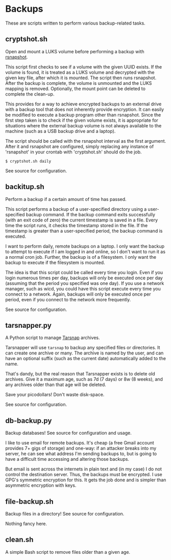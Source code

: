 Backups
=======

These are scripts written to perform various backup-related tasks.


cryptshot.sh
------------

Open and mount a LUKS volume before performing a backup with
[rsnapshot](http://rsnapshot.org/).

This script first checks to see if a volume with the given UUID exists.
If the volume is found, it is treated as a LUKS volume and decrypted with
the given key file, after which it is mounted. The script then runs
rsnapshot. After the backup is complete, the volume is unmounted and the
LUKS mapping is removed. Optionally, the mount point can be deleted to
complete the clean-up.

This provides for a way to achieve encrypted backups to an external drive
with a backup tool that does not inherently provide encryption. It can
easily be modified to execute a backup program other than rsnapshot. Since
the first step taken is to check if the given volume exists, it is
appropriate for situations where the external backup volume is not always
available to the machine (such as a USB backup drive and a laptop).

The script should be called with the rsnapshot interval as the first
argument. After it and rsnapshot are configured, simply replacing any
instance of 'rsnapshot' in your crontab with 'cryptshot.sh' should do the
job.

    $ cryptshot.sh daily

See source for configuration.


backitup.sh
-----------

Perform a backup if a certain amount of time has passed.

This script performs a backup of a user-specified directory using a
user-specified backup command. If the backup command exits successfully (with
an exit code of zero) the current timestamp is saved in a file. Every time
the script runs, it checks the timestamp stored in the file. If the timestamp
is greater than a user-specified period, the backup command is executed.

I want to perform daily, remote backups on a laptop. I only want the backup
to attempt to execute if I am logged in and online, so I don't want to run it
as a normal cron job. Further, the backup is of a filesystem. I only want the
backup to execute if the filesystem is mounted.

The idea is that this script could be called every time you login. Even if
you login numerous times per day, backups will only be executed once per day
(assuming that the period you specified was one day). If you use a network
manager, such as wicd, you could have this script execute every time you
connect to a network. Again, backups will only be executed once per period,
even if you connect to the network more frequently.

See source for configuration.


tarsnapper.py
------------

A Python script to manage [Tarsnap](https://www.tarsnap.com/) archives.

Tarsnapper will use `tarsnap` to backup any specified files or directories. It
can create one archive or many. The archive is named by the user, and can have
an optional suffix (such as the current date) automatically added to the name.

That's dandy, but the real reason that Tarsnapper exists is to delete old
archives. Give it a maximum age, such as 7d (7 days) or 8w (8 weeks), and any
archives older than that age will be deleted.

Save your picodollars! Don't waste disk-space.

See source for configuration.


db-backup.py
------------

Backup databases! See source for configuration and usage.

I like to use email for remote backups. It's cheap (a free Gmail account
provides 7+ gigs of storage) and one-way: if an attacker breaks into my
server, he can see what address I'm sending backups to, but is going to
have a difficult time accessing and altering those backups.

But email is sent across the internets in plain text and (in my case) I do
not control the destination server. Thus, the backups must be encrypted.
I use GPG's symmetric encryption for this. It gets the job done and is
simpler than asymmetric encryption with keys.


file-backup.sh
--------------

Backup files in a directory! See source for configuration.

Nothing fancy here.


clean.sh
--------

A simple Bash script to remove files older than a given age.
